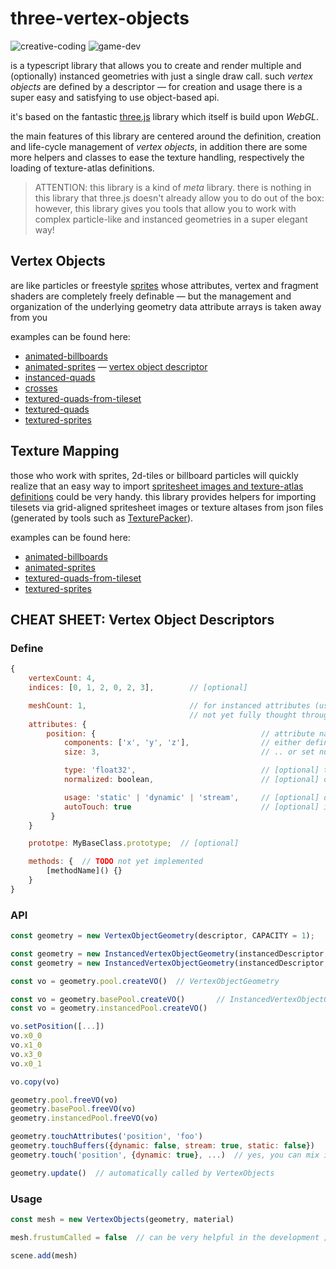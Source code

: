# three-vertex-objects

![creative-coding](https://img.shields.io/badge/creative-coding-blue) ![game-dev](https://img.shields.io/badge/game-dev-red)

is a typescript library that allows you to create and render multiple and (optionally) instanced geometries with just a single draw call.
such _vertex objects_ are defined by a descriptor &mdash; for creation and usage there is a super easy and satisfying to use object-based api.

it's based on the fantastic [three.js](https://threejs.org/) library which itself is build upon _WebGL_.

the main features of this library are centered around the definition, creation and life-cycle management of _vertex objects_,
in addition there are some more helpers and classes to ease the texture handling, respectively the loading of texture-atlas definitions.

> ATTENTION: this library is a kind of _meta_ library. there is nothing in this library that three.js doesn't already allow you to do out of the box: however, this library gives you tools that allow you to work with complex particle-like and instanced geometries in a super elegant way!

## Vertex Objects

are like particles or freestyle [sprites](https://en.wikipedia.org/wiki/Sprite_(computer_graphics)) whose attributes, vertex and fragment shaders are completely freely definable &mdash; but the management and organization of the underlying geometry data attribute arrays is taken away from you

examples can be found here:
- [animated-billboards](https://github.com/spearwolf/three-vertex-objects/tree/main/examples/animated-billboards.html)
- [animated-sprites](https://github.com/spearwolf/three-vertex-objects/tree/main/examples/animated-sprites.html) &mdash; [vertex object descriptor](https://github.com/spearwolf/three-vertex-objects/tree/main/examples/jsm/animated-sprites/)
- [instanced-quads](https://github.com/spearwolf/three-vertex-objects/tree/main/examples/instanced-quads.html)
- [crosses](https://github.com/spearwolf/three-vertex-objects/tree/main/examples/crosses.html)
- [textured-quads-from-tileset](https://github.com/spearwolf/three-vertex-objects/tree/main/examples/textured-quads-from-tileset.html)
- [textured-quads](https://github.com/spearwolf/three-vertex-objects/tree/main/examples/textured-quads.html)
- [textured-sprites](https://github.com/spearwolf/three-vertex-objects/tree/main/examples/textured-sprites.html)


## Texture Mapping

those who work with sprites, 2d-tiles or billboard particles will quickly realize that an easy way to import [spritesheet images and texture-atlas definitions](https://en.wikipedia.org/wiki/Texture_atlas) could be very handy.
this library provides helpers for importing tilesets via grid-aligned spritesheet images or texture altases from json files (generated by tools such as [TexturePacker](https://www.codeandweb.com/texturepacker)).

examples can be found here:
- [animated-billboards](https://github.com/spearwolf/three-vertex-objects/tree/main/examples/animated-billboards.html)
- [animated-sprites](https://github.com/spearwolf/three-vertex-objects/tree/main/examples/animated-sprites.html)
- [textured-quads-from-tileset](https://github.com/spearwolf/three-vertex-objects/tree/main/examples/textured-quads-from-tileset.html)
- [textured-sprites](https://github.com/spearwolf/three-vertex-objects/tree/main/examples/textured-sprites.html)


## CHEAT SHEET: Vertex Object Descriptors

### Define

```js
{
    vertexCount: 4,
    indices: [0, 1, 2, 0, 2, 3],        // [optional]

    meshCount: 1,                       // for instanced attributes (use instead of vertexCount)
                                        // not yet fully thought through: VertexBufferObject <- capacity <- meshCount > 1 ?
    attributes: {
        position: {                                     // attribute name
            components: ['x', 'y', 'z'],                // either define components ..
            size: 3,                                    // .. or set number of anonymous components

            type: 'float32',                            // [optional] the default type is float32
            normalized: boolean,                        // [optional] default is not

            usage: 'static' | 'dynamic' | 'stream',     // [optional] default is 'static'
            autoTouch: true                             // [optional] if usage == 'static' then default is false otherwise true
         }
    }

    prototpe: MyBaseClass.prototype;  // [optional]

    methods: {  // TODO not yet implemented
        [methodName]() {}
    }
}
```

### API

```js
const geometry = new VertexObjectGeometry(descriptor, CAPACITY = 1);

const geometry = new InstancedVertexObjectGeometry(instancedDescriptor, INSTANCED_CAPACITY, baseDescriptor, BASE_CAPACITY = 1);
const geometry = new InstancedVertexObjectGeometry(instancedDescriptor, INSTANCED_CAPACITY, baseBufferGeometry);

const vo = geometry.pool.createVO()  // VertexObjectGeometry

const vo = geometry.basePool.createVO()       // InstancedVertexObjectGeometry
const vo = geometry.instancedPool.createVO()

vo.setPosition([...])
vo.x0_0
vo.x1_0
vo.x3_0
vo.x0_1

vo.copy(vo)

geometry.pool.freeVO(vo)
geometry.basePool.freeVO(vo)
geometry.instancedPool.freeVO(vo)

geometry.touchAttributes('position', 'foo')
geometry.touchBuffers({dynamic: false, stream: true, static: false})
geometry.touch('position', {dynamic: true}, ...)  // yes, you can mix it here if you want

geometry.update()  // automatically called by VertexObjects
```

### Usage

```js
const mesh = new VertexObjects(geometry, material)

mesh.frustumCalled = false  // can be very helpful in the development ;)

scene.add(mesh)
```
